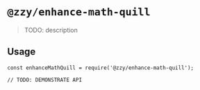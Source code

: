 # `@zzy/enhance-math-quill`

> TODO: description

## Usage

```
const enhanceMathQuill = require('@zzy/enhance-math-quill');

// TODO: DEMONSTRATE API
```
